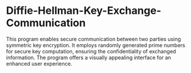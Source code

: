 # Diffie-Hellman-Key-Exchange-Communication
This program enables secure communication between two parties using symmetric key encryption. It employs randomly generated prime numbers for secure key computation, ensuring the confidentiality of exchanged information. The program offers a visually appealing interface for an enhanced user experience.
